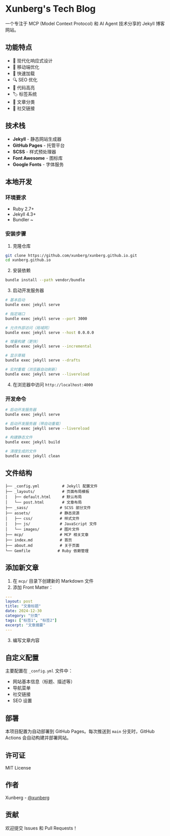 # Xunberg's Tech Blog

一个专注于 MCP (Model Context Protocol) 和 AI Agent 技术分享的 Jekyll 博客网站。

## 功能特点

- 🎨 现代化响应式设计
- 📱 移动端优化
- 🚀 快速加载
- 🔍 SEO 优化
- 📖 代码高亮
- 🏷️ 标签系统
- 📄 文章分类
- 🔗 社交链接

## 技术栈

- **Jekyll** - 静态网站生成器
- **GitHub Pages** - 托管平台
- **SCSS** - 样式预处理器
- **Font Awesome** - 图标库
- **Google Fonts** - 字体服务

## 本地开发

### 环境要求

- Ruby 2.7+
- Jekyll 4.3+
- Bundler
~
### 安装步骤

1. 克隆仓库
```bash
git clone https://github.com/xunberg/xunberg.github.io.git
cd xunberg.github.io
```

2. 安装依赖
```bash
bundle install --path vendor/bundle
```

3. 启动开发服务器
```bash
# 基本启动
bundle exec jekyll serve

# 指定端口
bundle exec jekyll serve --port 3000

# 允许外部访问（局域网）
bundle exec jekyll serve --host 0.0.0.0

# 增量构建（更快）
bundle exec jekyll serve --incremental

# 显示草稿
bundle exec jekyll serve --drafts

# 实时重载（浏览器自动刷新）
bundle exec jekyll serve --livereload
```

4. 在浏览器中访问 `http://localhost:4000`

### 开发命令

```bash
# 启动开发服务器
bundle exec jekyll serve

# 启动开发服务器（带自动重载）
bundle exec jekyll serve --livereload

# 构建静态文件
bundle exec jekyll build

# 清理生成的文件
bundle exec jekyll clean
```

## 文件结构

```
├── _config.yml          # Jekyll 配置文件
├── _layouts/            # 页面布局模板
│   ├── default.html     # 默认布局
│   └── post.html        # 文章布局
├── _sass/              # SCSS 部分文件
├── assets/             # 静态资源
│   ├── css/            # 样式文件
│   ├── js/             # JavaScript 文件
│   └── images/         # 图片文件
├── mcp/                # MCP 相关文章
├── index.md            # 首页
├── about.md            # 关于页面
└── Gemfile            # Ruby 依赖管理
```

## 添加新文章

1. 在 `mcp/` 目录下创建新的 Markdown 文件
2. 添加 Front Matter：

```yaml
---
layout: post
title: "文章标题"
date: 2024-12-30
category: "分类"
tags: ["标签1", "标签2"]
excerpt: "文章摘要"
---
```

3. 编写文章内容

## 自定义配置

主要配置在 `_config.yml` 文件中：

- 网站基本信息（标题、描述等）
- 导航菜单
- 社交链接
- SEO 设置

## 部署

本项目配置为自动部署到 GitHub Pages。每次推送到 `main` 分支时，GitHub Actions 会自动构建并部署网站。

## 许可证

MIT License

## 作者

Xunberg - [@xunberg](https://github.com/xunberg)

## 贡献

欢迎提交 Issues 和 Pull Requests！
